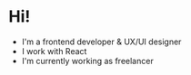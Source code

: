 # Hi!
- I'm a frontend developer & UX/UI designer
- I work with React
- I'm currently working as freelancer

